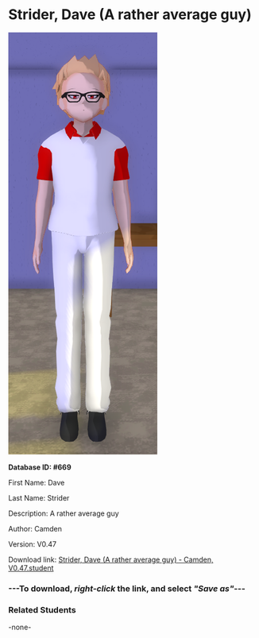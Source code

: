 # Strider, Dave (A rather average guy)

<img src="Files/Strider, Dave (A rather average guy).png" title="Strider, Dave (A rather average guy) - Camden, V0.47">

**Database ID: #669**

First Name: Dave

Last Name: Strider

Description: A rather average guy

Author: Camden

Version: V0.47

Download link: <a href="https://raw.githubusercontent.com/Arbiter1223/Daigaku-Gurashi-Custom-Students/master/Students/Files/Strider%2C%20Dave%20(A%20rather%20average%20guy)%20-%20Camden%2C%20V0.47.student">Strider, Dave (A rather average guy) - Camden, V0.47.student</a>

### ---**To download, _right-click_ the link, and select _"Save as"_**---

### Related Students

-none-
